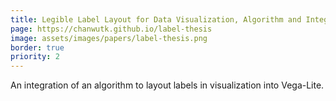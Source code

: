 ```yaml
---
title: Legible Label Layout for Data Visualization, Algorithm and Integration into Vega-Lite
page: https://chanwutk.github.io/label-thesis
image: assets/images/papers/label-thesis.png
border: true
priority: 2
---
```

An integration of an algorithm to layout labels in visualization into Vega-Lite.
